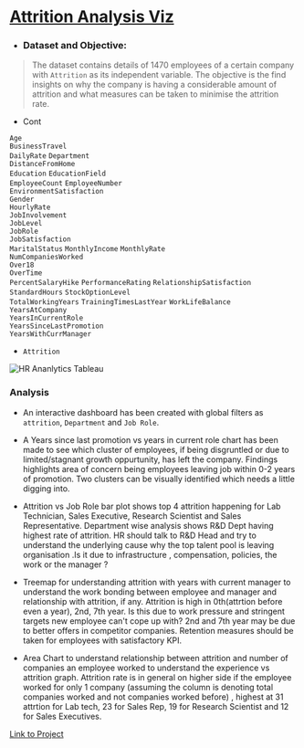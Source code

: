 # [Attrition Analysis Viz](https://public.tableau.com/profile/sankalp4#!/vizhome/AttritionAnalysisandVisualisation/Dashboard1) 


* ### Dataset and Objective: 
> The dataset contains details of 1470 employees of a certain company with ```Attrition``` as its independent variable. The objective is the find insights on why the company is having a considerable amount of attrition and what measures can be taken to minimise the attrition rate.

* Cont

```Age```		
```BusinessTravel```	
```DailyRate```	
```Department```	
```DistanceFromHome```	
```Education```	
```EducationField```	
```EmployeeCount```	
```EmployeeNumber```	
```EnvironmentSatisfaction```	
```Gender```	
```HourlyRate```	
```JobInvolvement```	
```JobLevel```	
```JobRole```	
```JobSatisfaction```	
```MaritalStatus```	
```MonthlyIncome```	
```MonthlyRate```	
```NumCompaniesWorked```	
```Over18```	
```OverTime```	
```PercentSalaryHike```	
```PerformanceRating```	
```RelationshipSatisfaction```	
```StandardHours```	
```StockOptionLevel```	
```TotalWorkingYears```	
```TrainingTimesLastYear```	
```WorkLifeBalance```	
```YearsAtCompany```	
```YearsInCurrentRole```	
```YearsSinceLastPromotion```	
```YearsWithCurrManager```
* ```Attrition```

![HR Ananlytics Tableau](https://user-images.githubusercontent.com/75038775/116786733-e99f3c80-aabd-11eb-810b-7d49f145175b.jpg)


### Analysis

* An interactive dashboard has been created with global filters as ```attrition```, ```Department``` and ```Job Role```. 

* A Years since last promotion vs years in current role chart has been made to see which cluster of employees, if being disgruntled or due to limited/stagnant growth oppurtunity, has left the company. Findings highlights area of concern being employees leaving job within 0-2 years of promotion. Two clusters can be visually identified which needs a little digging into.

* Attrition vs Job Role bar plot shows top 4 attrition happening for Lab Technician, Sales Executive, Research Scientist and Sales Representative. Department wise analysis shows 
R&D Dept having highest rate of attrition. HR should talk to R&D Head and try to understand the underlying cause why the top talent pool is leaving organisation .Is it due to infrastructure , compensation, policies, the work or the manager ? 

* Treemap for understanding attrition with years with current manager to understand the work bonding between employee and manager and relationship with attrition, if any. Attrition is high in 0th(attrtion before even a year), 2nd, 7th year. Is this due to work pressure and stringent targets new employee can't cope up with? 2nd and 7th year may be due to better offers in competitor companies. Retention measures should be taken for employees with satisfactory KPI.

* Area Chart to understand relationship between attrition and number of companies an employee worked to understand the experience vs attrition graph. Attrition rate is in general on higher side if the employee worked for only 1 company (assuming the column is denoting total companies worked and not companies worked before) , highest at 31 attrtion for Lab tech, 23 for Sales Rep, 19 for Research Scientist and 12 for Sales Executives.

[Link to Project](https://public.tableau.com/profile/sankalp4#!/vizhome/AttritionAnalysisandVisualisation/Dashboard1)
